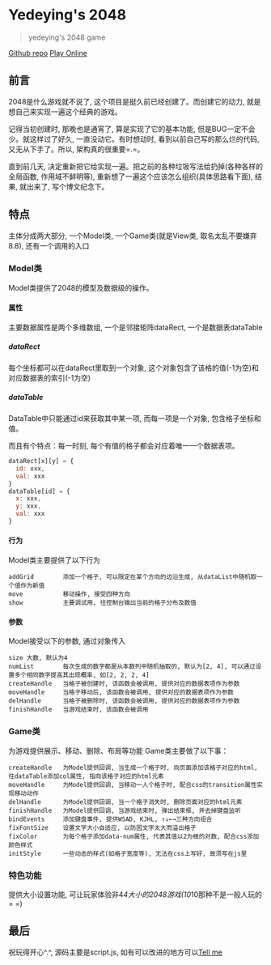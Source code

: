 # Yedeying's 2048
> yedeying's 2048 game

[Github repo](https://github.com/yedeying999/2048)
[Play Online](/sites/2048)
## 前言
2048是什么游戏就不说了, 这个项目是挺久前已经创建了。而创建它的动力, 就是想自己来实现一遍这个经典的游戏。

记得当初创建时, 那晚也是通宵了, 算是实现了它的基本功能, 但是BUG一定不会少。就这样过了好久, 一直没动它。有时想动时, 看到以前自己写的那么烂的代码, 又无从下手了。所以, 架构真的很重要=.=。

直到前几天, 决定重新把它给实现一遍。把之前的各种垃圾写法给扔掉(各种各样的全局函数, 作用域不鲜明等), 重新想了一遍这个应该怎么组织(具体思路看下面), 结果, 就出来了, 写个博文纪念下。
## 特点
主体分成两大部分, 一个Model类, 一个Game类(就是View类, 取名太乱不要嫌弃8.8), 还有一个调用的入口
### Model类
Model类提供了2048的模型及数据级的操作。
#### 属性
主要数据属性是两个多维数组, 一个是邻接矩阵dataRect, 一个是数据表dataTable
##### dataRect
每个坐标都可以在dataRect里取到一个对象, 这个对象包含了该格的值(-1为空)和对应数据表的索引(-1为空)
##### dataTable
DataTable中只能通过id来获取其中某一项, 而每一项是一个对象, 包含格子坐标和值。

而且有个特点：每一时刻, 每个有值的格子都会对应着唯一一个数据表项。

``` js
dataRect[x][y] = {
  id: xxx,
  val: xxx
}
dataTable[id] = {
  x: xxx,
  y: xxx,
  val: xxx
}
```
#### 行为
Model类主要提供了以下行为
```
addGrid        添加一个格子, 可以限定在某个方向的边沿生成, 从dataList中随机取一个值作为新值
move           移动操作, 接受四种方向
show           主要调试用, 往控制台输出当前的格子分布及数值
```
#### 参数
Model接受以下的参数, 通过对象传入
```
size 大数, 默认为4
numList        每次生成的数字都是从本数列中随机抽取的, 默认为[2, 4], 可以通过设置多个相同数字提高其出现概率, 如[2, 2, 2, 4]
createHandle   当格子被创建时, 该函数会被调用, 提供对应的数据表项作为参数
moveHandle     当格子移动后, 该函数会被调用, 提供对应的数据表项作为参数
delHandle      当格子被删除时, 该函数会被调用, 提供对应的数据表项作为参数
finishHandle   当游戏结束时, 该函数会被调用
```
### Game类
为游戏提供展示、移动、删除、布局等功能
Game类主要做了以下事：
```
createHandle   为Model提供回调, 当生成一个格子时, 向页面添加该格子对应的html, 往dataTable添加col属性, 指向该格子对应的html元素
moveHandle     为Model提供回调, 当移动一人个格子时, 配合css的transition属性实现移动动作
delHandle      为Model提供回调, 当一个格子消失时, 删除页面对应的html元素
finishHandle   为Model提供回调, 当游戏结束时, 弹出结束框, 并去掉键盘监听
bindEvents     添加键盘事件, 提供WSAD, KJHL, ↑↓←→三种方向组合
fixFontSize    设置文字大小自适应, 以防因文字太大而溢出格子
fixColor       为每个格子添加data-num属性, 代表其值以2为根的对数, 配合css添加颜色样式
initStyle      一些动态的样式(如格子宽度等), 无法在css上写好, 故须写在js里
```
### 特色功能
提供大小设置功能, 可让玩家体验非4*4大小的2048游戏(10*10那种不是一般人玩的= =)

## 最后
祝玩得开心^.^, 源码主要是script.js, 如有可以改进的地方可以[Tell me](mailto:yedeying999@gmail.com?subject=about%202048)
